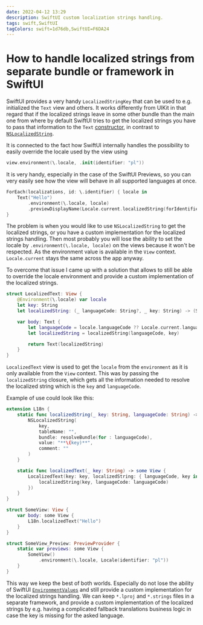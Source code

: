 ```yaml
---
date: 2022-04-12 13:29
description: SwiftUI custom localization strings handling.
tags: swift,SwiftUI
tagColors: swift=1d76db,SwiftUI=F6DA24
---
```

# How to handle localized strings from separate bundle or framework in SwiftUI

SwiftUI provides a very handy `LocalizedStringKey` that can be used to e.g. initialized the `Text` view and others.
It works differently from UIKit in that regard that if the localized strings leave in some other bundle than the main one from where by default SwiftUI tries to get the localized strings you have to pass that information to the `Text` [constructor](https://developer.apple.com/documentation/swiftui/text/init(_:tablename:bundle:comment:)), in contrast to [`NSLocalizedString`](https://developer.apple.com/documentation/foundation/1418095-nslocalizedstring).

It is connected to the fact how SwiftUI internally handles the possibility to easily override the locale used by the view using

```swift
view.environment(\.locale, .init(identifier: "pl"))
```

It is very handy, especially in the case of the SwiftUI Previews, so you can very easily see how the view will behave in all supported languages at once.

```swift
ForEach(localizations, id: \.identifier) { locale in
    Text("Hello")
        .environment(\.locale, locale)
        .previewDisplayName(Locale.current.localizedString(forIdentifier: locale.identifier))
}
```

The problem is when you would like to use `NSLocalizedString` to get the localized strings, or you have a custom implementation for the localized strings handling. Then most probably you will lose the ability to set the locale by `.environment(\.locale, locale)` on the views because it won't be respected. As the environment value is available in the `View` context. `Locale.current` stays the same across the app anyway.

To overcome that issue I came up with a solution that allows to still be able to override the locale environment and provide a custom implementation of the localized strings.

```swift
struct LocalizedText: View {
    @Environment(\.locale) var locale
    let key: String
    let localizedString: (_ languageCode: String?, _ key: String) -> (String)

    var body: Text {
        let languageCode = locale.languageCode ?? Locale.current.languageCode
        let localizedString = localizedString(languageCode, key)

        return Text(localizedString)
    }
}
``` 

`LocalizedText` view is used to get the `locale` from the `environment` as it is only available from the `View` context.
This was by passing the `localizedString` closure, which gets all the information needed to resolve the localized string which is the `key` and `languageCode`. 

Example of use could look like this:

```swift
extension L18n {
    static func localizedString(_ key: String, languageCode: String) -> String {
        NSLocalizedString(
            key,
            tableName: "",
            bundle: resolveBundle(for : languageCode),
            value: "**\(key)**",
            comment: ""
        )
    }

    static func localizedText(_ key: String) -> some View {
        LocalizedText(key: key, localizedString: { languageCode, key in
            localizedString(key, languageCode: languageCode)
        })
    }
}
```

```swift
struct SomeView: View {
    var body: some View {
        L18n.localizedText("Hello")
    }
}

struct SomeView_Preview: PreviewProvider {
    static var previews: some View {
        SomeView()
            .environment(\.locale, Locale(identifier: "pl"))
    }
}
```

This way we keep the best of both worlds. Especially do not lose the ability of SwiftUI [`EnvironmentValues`](https://developer.apple.com/documentation/swiftui/environmentvalues) and still provide a custom implementation for the localized strings handling. We can keep `*.lproj` and `*.strings` files in a separate framework, and provide a custom implementation of the localized strings by e.g. having a complicated fallback translations business logic in case the key is missing for the asked language.